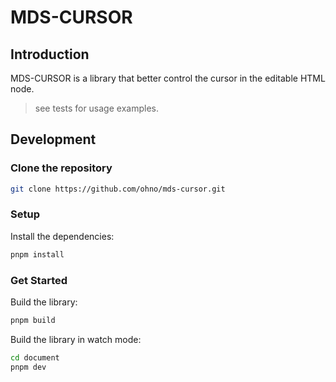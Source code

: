 # MDS-CURSOR

## Introduction

MDS-CURSOR is a library that better control the cursor in the editable HTML node.

> see tests for usage examples.

## Development

### Clone the repository

```bash
git clone https://github.com/ohno/mds-cursor.git
```

### Setup

Install the dependencies:

```bash
pnpm install
```

### Get Started

Build the library:

```bash
pnpm build
```

Build the library in watch mode:

```bash
cd document
pnpm dev
```
